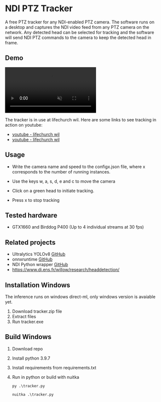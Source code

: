 # NDI PTZ Tracker

A free PTZ tracker for any NDI-enabled PTZ camera. The software runs on a desktop and captures the NDI video feed from any PTZ camera on the network. Any detected head can be selected for tracking and the software will send NDI PTZ commands to the camera to keep the detected head in frame.

## Demo

<div>
    <video autoplay loop muted>
        <source src="images/demo.mp4" type="video/mp4">
        Your browser does not support the video tag.
    </video>
</div>

The tracker is in use at lifechurch wil. Here are some links to see tracking in action on youtube:

- [youtube - lifechurch wil](https://youtu.be/Er5B_IqR304?t=709)
- [youtube - lifechurch wil](https://youtu.be/-PTu4VsTdoA?t=1351)

## Usage

- Write the camera name and speed to the configx.json file, where x corresponds to the number of running instances.

- Use the keys w, a, s, d, e and c to move the camera

- Click on a green head to initiate tracking.

- Press x to stop tracking

## Tested hardware

- GTX1660 and Birddog P400 (Up to 4 individual streams at 30 fps)

## Related projects

- Ultralytics YOLOv8 [GitHub](https://github.com/ultralytics/ultralytics)
- onnxruntime [GitHub](https://github.com/microsoft/onnxruntime)
- NDI Python wrapper [GitHub](https://github.com/buresu/ndi-python)
- https://www.di.ens.fr/willow/research/headdetection/

## Installation Windows

The inference runs on windows direct-ml, only windows version is avaiable yet.

1. Download tracker.zip file
2. Extract files
3. Run tracker.exe

## Build Windows

1. Download repo

2. Install python 3.9.7

3. Install requirements from requirements.txt

4. Run in python or build with nuitka
   
   `py .\tracker.py`
   
   `nuitka .\tracker.py`
